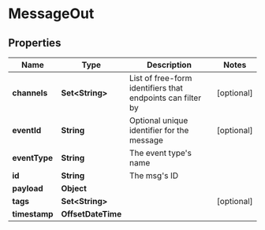 

# MessageOut


## Properties

Name | Type | Description | Notes
------------ | ------------- | ------------- | -------------
**channels** | **Set&lt;String&gt;** | List of free-form identifiers that endpoints can filter by |  [optional]
**eventId** | **String** | Optional unique identifier for the message |  [optional]
**eventType** | **String** | The event type&#39;s name | 
**id** | **String** | The msg&#39;s ID | 
**payload** | **Object** |  | 
**tags** | **Set&lt;String&gt;** |  |  [optional]
**timestamp** | **OffsetDateTime** |  | 



